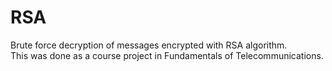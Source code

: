 # RSA
Brute force decryption of messages encrypted with RSA algorithm.<br/>
This was done as a course project in Fundamentals of Telecommunications.
